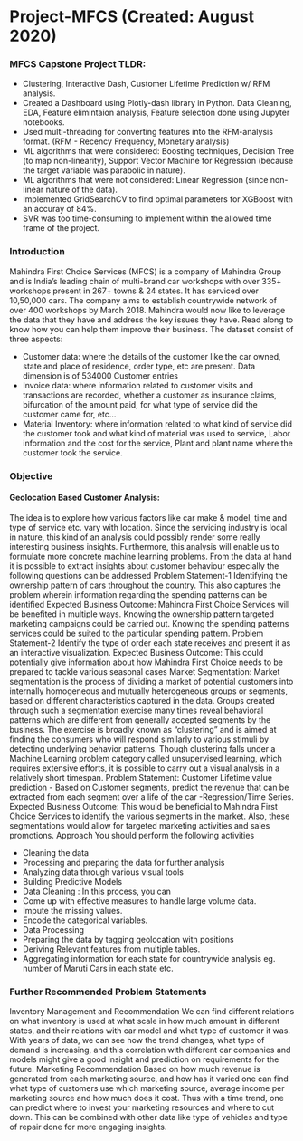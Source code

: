 # Project-MFCS (Created: August 2020)
### MFCS Capstone Project TLDR:
* Clustering, Interactive Dash, Customer Lifetime Prediction w/ RFM analysis. 
* Created a Dashboard using Plotly-dash library in Python. Data Cleaning, EDA, Feature elimintaion analysis, Feature selection done using Jupyter notebooks. 
* Used multi-threading for converting features into the RFM-analysis format. (RFM - Recency Frequency, Monetary analysis)
* ML algorithms that were considered: Boosting techniques, Decision Tree (to map non-linearity), Support Vector Machine for Regression (because the target variable was parabolic in nature). 
* ML algorithms that were not considered: Linear Regression (since non-linear nature of the data). 
* Implemented GridSearchCV to find optimal parameters for XGBoost with an accuray of 84%.
* SVR was too time-consuming to implement within the allowed time frame of the project. 

### Introduction

Mahindra First Choice Services (MFCS) is a company of Mahindra Group and is India’s leading chain of multi-brand car workshops with over 335+ workshops present in 267+ towns & 24 states. It has serviced over 10,50,000 cars. The company aims to establish countrywide network of over 400 workshops by March 2018.
Mahindra would now like to leverage the data that they have and address the key issues they have. Read along to know how you can help them improve their business.
The dataset consist of three aspects:
* Customer data: where the details of the customer like the car owned, state and place of residence, order type, etc are present. Data dimension is of 534000 Customer entries
* Invoice data: where information related to customer visits and transactions are recorded, whether a customer as insurance claims, bifurcation of the amount paid, for what type of service did the customer came for, etc…
* Material Inventory: where information related to what kind of service did the customer took and what kind of material was used to service, Labor information and the cost for the service, Plant and plant name where the customer took the service.


### Objective

#### Geolocation Based Customer Analysis:

The idea is to explore how various factors like car make & model, time and type of service etc. vary with location. Since the servicing industry is local in nature, this kind of an analysis could possibly render some really interesting business insights.
Furthermore, this analysis will enable us to formulate more concrete machine learning problems.
From the data at hand it is possible to extract insights about customer behaviour especially the following questions can be addressed
Problem Statement-1
Identifying the ownership pattern of cars throughout the country. This also captures the problem wherein information regarding the spending patterns can be identified Expected Business Outcome: Mahindra First Choice Services will be benefited in multiple ways. Knowing the ownership pattern targeted marketing campaigns could be carried out. Knowing the spending patterns services could be suited to the particular spending pattern.
Problem Statement-2
Identify the type of order each state receives and present it as an interactive visualization. Expected Business Outcome: This could potentially give information about how Mahindra First Choice needs to be prepared to tackle various seasonal cases
Market Segmentation:
Market segmentation is the process of dividing a market of potential customers into internally homogeneous and mutually heterogeneous groups or segments, based on different characteristics captured in the data. Groups created through such a segmentation exercise many times reveal behavioral patterns which are different from generally accepted segments by the business. The exercise is broadly known as “clustering” and is aimed at finding the consumers who will respond similarly to various stimuli by detecting underlying behavior patterns.
Though clustering falls under a Machine Learning problem category called unsupervised learning, which requires extensive efforts, it is possible to carry out a visual analysis in a relatively short timespan.
Problem Statement: Customer Lifetime value prediction - Based on Customer segments, predict the revenue that can be extracted from each segment over a life of the car -Regression/Time Series.
Expected Business Outcome: This would be beneficial to Mahindra First Choice Services to identify the various segments in the market. Also, these segmentations would allow for targeted marketing activities and sales promotions.
Approach
You should perform the following activities
* Cleaning the data
* Processing and preparing the data for further analysis
* Analyzing data through various visual tools
* Building Predictive Models
* Data Cleaning : In this process, you can
* Come up with effective measures to handle large volume data.
* Impute the missing values.
* Encode the categorical variables.
* Data Processing
* Preparing the data by tagging geolocation with positions
* Deriving Relevant features from multiple tables.
* Aggregating information for each state for countrywide analysis eg. number of Maruti Cars in each state etc.


### Further Recommended Problem Statements

Inventory Management and Recommendation
We can find different relations on what inventory is used at what scale in how much amount in different states, and their relations with car model and what type of customer it was. With years of data, we can see how the trend changes, what type of demand is increasing, and this correlation with different car companies and models might give a good insight and prediction on requirements for the future.
Marketing Recommendation
Based on how much revenue is generated from each marketing source, and how has it varied one can find what type of customers use which marketing source, average income per marketing source and how much does it cost. Thus with a time trend, one can predict where to invest your marketing resources and where to cut down. This can be combined with other data like type of vehicles and type of repair done for more engaging insights.




